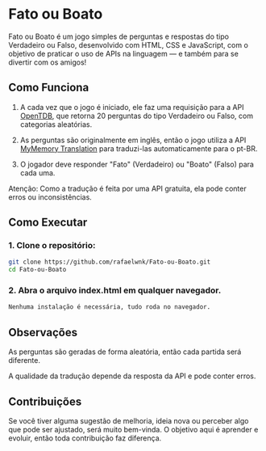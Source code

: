 # Fato ou Boato

Fato ou Boato é um jogo simples de perguntas e respostas do tipo Verdadeiro ou Falso, desenvolvido com HTML, CSS e JavaScript, com o objetivo de praticar o uso de APIs na linguagem — e também para se divertir com os amigos!

## Como Funciona

1. A cada vez que o jogo é iniciado, ele faz uma requisição para a API [OpenTDB](https://opentdb.com/api_config.php), que retorna 20 perguntas do tipo Verdadeiro ou Falso, com categorias aleatórias.

2. As perguntas são originalmente em inglês, então o jogo utiliza a API [MyMemory Translation](https://mymemory.translated.net/) para traduzi-las automaticamente para o pt-BR.

3. O jogador deve responder "Fato" (Verdadeiro) ou "Boato" (Falso) para cada uma.

Atenção: Como a tradução é feita por uma API gratuita, ela pode conter erros ou inconsistências.

## Como Executar

### 1. Clone o repositório:
```bash
git clone https://github.com/rafaelwnk/Fato-ou-Boato.git
cd Fato-ou-Boato
```

### 2. Abra o arquivo index.html em qualquer navegador.
```bash
Nenhuma instalação é necessária, tudo roda no navegador.
```

## Observações

As perguntas são geradas de forma aleatória, então cada partida será diferente.

A qualidade da tradução depende da resposta da API e pode conter erros.

## Contribuições

Se você tiver alguma sugestão de melhoria, ideia nova ou perceber algo que pode ser ajustado, será muito bem-vinda. O objetivo aqui é aprender e evoluir, então toda contribuição faz diferença.